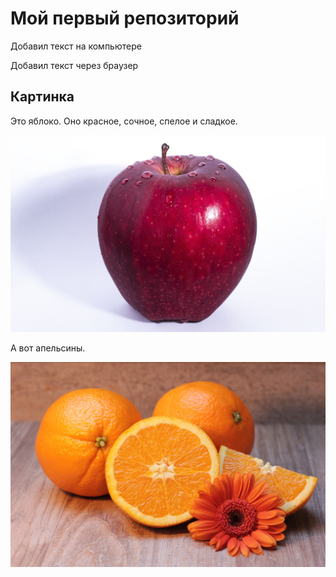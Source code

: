 # Мой первый репозиторий

Добавил текст на компьютере

Добавил текст через браузер

## Картинка
Это яблоко. Оно красное, сочное, спелое и сладкое.

![яблоко](apple.jpeg)

А вот апельсины.

![апельсин](orange.jpg)
